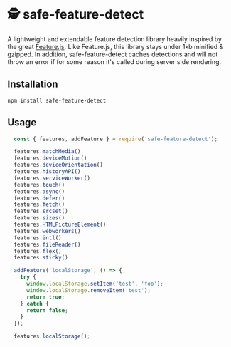 # 🕵️ safe-feature-detect

A lightweight and extendable feature detection library heavily inspired by the great [Feature.js](http://featurejs.com/).  Like Feature.js, this library stays under 1kb minified & gzipped.
In addition, safe-feature-detect caches detections and will not throw an error if for some reason it's called during server side rendering.

## Installation
`npm install safe-feature-detect`

## Usage

```javascript
  const { features, addFeature } = require('safe-feature-detect');

  features.matchMedia()
  features.deviceMotion()
  features.deviceOrientation()
  features.historyAPI()
  features.serviceWorker()
  features.touch()
  features.async()
  features.defer()
  features.fetch()
  features.srcset()
  features.sizes()
  features.HTMLPictureElement()
  features.webworkers()
  features.intl()
  features.fileReader()
  features.flex()
  features.sticky()

  addFeature('localStorage', () => {
    try {
      window.localStorage.setItem('test', 'foo');
      window.localStorage.removeItem('test');
      return true;
    } catch {
      return false;
    }
  });

  features.localStorage();
```
